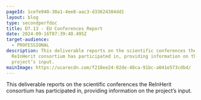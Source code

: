 ```yaml
---
pageId: 1cefe940-30a1-4ee8-aac3-d33624384dd1
layout: blog
type: secondperfdoc
title: D7.13 - EU Conferences Report
date: 2024-09-16T07:39:40.495Z
target-audience:
  - PROFESSIONAL
description: This deliverable reports on the scientific conferences the
  ReInHerit consortium has participated in, providing information on the
  project’s input.
mainImage: https://ucarecdn.com/f218ee24-02de-48ca-91bc-a041e573cdbd/
---
```

This deliverable reports on the scientific conferences the ReInHerit consortium has participated in, providing information on the project’s input.